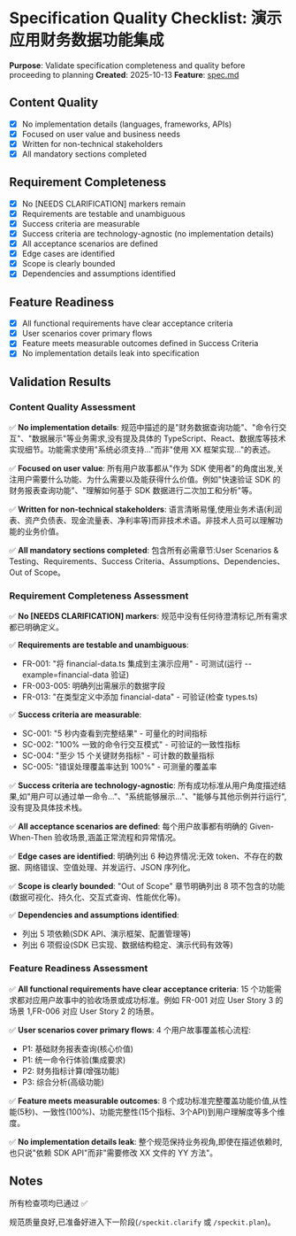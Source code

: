 # Specification Quality Checklist: 演示应用财务数据功能集成

**Purpose**: Validate specification completeness and quality before proceeding to planning
**Created**: 2025-10-13
**Feature**: [spec.md](../spec.md)

## Content Quality

- [x] No implementation details (languages, frameworks, APIs)
- [x] Focused on user value and business needs
- [x] Written for non-technical stakeholders
- [x] All mandatory sections completed

## Requirement Completeness

- [x] No [NEEDS CLARIFICATION] markers remain
- [x] Requirements are testable and unambiguous
- [x] Success criteria are measurable
- [x] Success criteria are technology-agnostic (no implementation details)
- [x] All acceptance scenarios are defined
- [x] Edge cases are identified
- [x] Scope is clearly bounded
- [x] Dependencies and assumptions identified

## Feature Readiness

- [x] All functional requirements have clear acceptance criteria
- [x] User scenarios cover primary flows
- [x] Feature meets measurable outcomes defined in Success Criteria
- [x] No implementation details leak into specification

## Validation Results

### Content Quality Assessment

✅ **No implementation details**: 规范中描述的是"财务数据查询功能"、"命令行交互"、"数据展示"等业务需求,没有提及具体的 TypeScript、React、数据库等技术实现细节。功能需求使用"系统必须支持..."而非"使用 XX 框架实现..."的表述。

✅ **Focused on user value**: 所有用户故事都从"作为 SDK 使用者"的角度出发,关注用户需要什么功能、为什么需要以及能获得什么价值。例如"快速验证 SDK 的财务报表查询功能"、"理解如何基于 SDK 数据进行二次加工和分析"等。

✅ **Written for non-technical stakeholders**: 语言清晰易懂,使用业务术语(利润表、资产负债表、现金流量表、净利率等)而非技术术语。非技术人员可以理解功能的业务价值。

✅ **All mandatory sections completed**: 包含所有必需章节:User Scenarios & Testing、Requirements、Success Criteria、Assumptions、Dependencies、Out of Scope。

### Requirement Completeness Assessment

✅ **No [NEEDS CLARIFICATION] markers**: 规范中没有任何待澄清标记,所有需求都已明确定义。

✅ **Requirements are testable and unambiguous**:
- FR-001: "将 financial-data.ts 集成到主演示应用" - 可测试(运行 --example=financial-data 验证)
- FR-003-005: 明确列出需展示的数据字段
- FR-013: "在类型定义中添加 financial-data" - 可验证(检查 types.ts)

✅ **Success criteria are measurable**:
- SC-001: "5 秒内查看到完整结果" - 可量化的时间指标
- SC-002: "100% 一致的命令行交互模式" - 可验证的一致性指标
- SC-004: "至少 15 个关键财务指标" - 可计数的数量指标
- SC-005: "错误处理覆盖率达到 100%" - 可测量的覆盖率

✅ **Success criteria are technology-agnostic**: 所有成功标准从用户角度描述结果,如"用户可以通过单一命令..."、"系统能够展示..."、"能够与其他示例并行运行",没有提及具体技术栈。

✅ **All acceptance scenarios are defined**: 每个用户故事都有明确的 Given-When-Then 验收场景,涵盖正常流程和异常情况。

✅ **Edge cases are identified**: 明确列出 6 种边界情况:无效 token、不存在的数据、网络错误、空值处理、并发运行、JSON 序列化。

✅ **Scope is clearly bounded**: "Out of Scope" 章节明确列出 8 项不包含的功能(数据可视化、持久化、交互式查询、性能优化等)。

✅ **Dependencies and assumptions identified**:
- 列出 5 项依赖(SDK API、演示框架、配置管理等)
- 列出 6 项假设(SDK 已实现、数据结构稳定、演示代码有效等)

### Feature Readiness Assessment

✅ **All functional requirements have clear acceptance criteria**: 15 个功能需求都对应用户故事中的验收场景或成功标准。例如 FR-001 对应 User Story 3 的场景 1,FR-006 对应 User Story 2 的场景。

✅ **User scenarios cover primary flows**: 4 个用户故事覆盖核心流程:
- P1: 基础财务报表查询(核心价值)
- P1: 统一命令行体验(集成要求)
- P2: 财务指标计算(增强功能)
- P3: 综合分析(高级功能)

✅ **Feature meets measurable outcomes**: 8 个成功标准完整覆盖功能价值,从性能(5秒)、一致性(100%)、功能完整性(15个指标、3个API)到用户理解度等多个维度。

✅ **No implementation details leak**: 整个规范保持业务视角,即使在描述依赖时,也只说"依赖 SDK API"而非"需要修改 XX 文件的 YY 方法"。

## Notes

所有检查项均已通过 ✅

规范质量良好,已准备好进入下一阶段(`/speckit.clarify` 或 `/speckit.plan`)。
